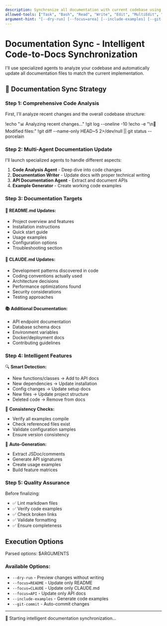 ```yaml
---
description: Synchronize all documentation with current codebase using intelligent agents
allowed-tools: ["Task", "Bash", "Read", "Write", "Edit", "MultiEdit", "Glob", "Grep", "TodoWrite", "WebSearch"]
argument-hint: "[--dry-run] [--focus=area] [--include-examples] [--git-commit]"
---
```


# Documentation Sync - Intelligent Code-to-Docs Synchronization

I'll use specialized agents to analyze your codebase and automatically update all documentation files to match the current implementation.

## 🚀 Documentation Sync Strategy

### Step 1: Comprehensive Code Analysis
First, I'll analyze recent changes and the overall codebase structure:

!echo "📊 Analyzing recent changes..."
!git log --oneline -10
!echo -e "\n📁 Modified files:"
!git diff --name-only HEAD~5 2>/dev/null || git status --porcelain

### Step 2: Multi-Agent Documentation Update

I'll launch specialized agents to handle different aspects:

1. **Code Analysis Agent** - Deep dive into code changes
2. **Documentation Writer** - Update docs with proper technical writing
3. **API Documentation Agent** - Extract and document APIs
4. **Example Generator** - Create working code examples

### Step 3: Documentation Targets

#### 📄 README.md Updates:
- Project overview and features
- Installation instructions 
- Quick start guide
- Usage examples
- Configuration options
- Troubleshooting section

#### 🤖 CLAUDE.md Updates:
- Development patterns discovered in code
- Coding conventions actually used
- Architecture decisions
- Performance optimizations found
- Security considerations
- Testing approaches

#### 📚 Additional Documentation:
- API endpoint documentation
- Database schema docs
- Environment variables
- Docker/deployment docs
- Contributing guidelines

### Step 4: Intelligent Features

🔍 **Smart Detection:**
- New functions/classes → Add to API docs
- New dependencies → Update installation
- Config changes → Update setup docs
- New files → Update project structure
- Deleted code → Remove from docs

🔄 **Consistency Checks:**
- Verify all examples compile
- Check referenced files exist
- Validate configuration samples
- Ensure version consistency

📝 **Auto-Generation:**
- Extract JSDoc/comments
- Generate API signatures
- Create usage examples
- Build feature matrices

### Step 5: Quality Assurance

Before finalizing:
- ✅ Lint markdown files
- ✅ Verify code examples
- ✅ Check broken links
- ✅ Validate formatting
- ✅ Ensure completeness

## Execution Options

Parsed options: $ARGUMENTS

### Available Options:
- `--dry-run` - Preview changes without writing
- `--focus=README` - Update only README
- `--focus=CLAUDE` - Update only CLAUDE.md
- `--focus=API` - Update only API docs
- `--include-examples` - Generate code examples
- `--git-commit` - Auto-commit changes

---

🎯 Starting intelligent documentation synchronization...